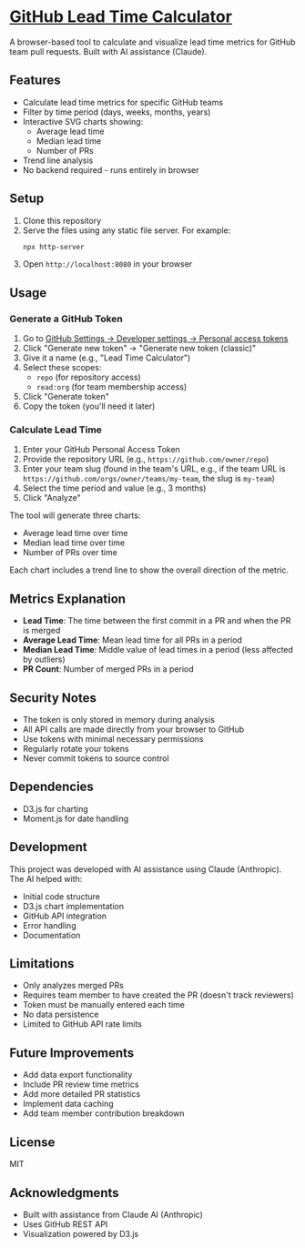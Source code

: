 # [GitHub Lead Time Calculator](https://chernov-anton.github.io/lead-time/)

A browser-based tool to calculate and visualize lead time metrics for GitHub team pull requests. Built with AI assistance (Claude).

## Features

- Calculate lead time metrics for specific GitHub teams
- Filter by time period (days, weeks, months, years)
- Interactive SVG charts showing:
  - Average lead time
  - Median lead time
  - Number of PRs
- Trend line analysis
- No backend required - runs entirely in browser

## Setup

1. Clone this repository
2. Serve the files using any static file server. For example:
   ```bash
   npx http-server
   ```
3. Open `http://localhost:8080` in your browser

## Usage

### Generate a GitHub Token

1. Go to [GitHub Settings → Developer settings → Personal access tokens](https://github.com/settings/tokens)
2. Click "Generate new token" → "Generate new token (classic)"
3. Give it a name (e.g., "Lead Time Calculator")
4. Select these scopes:
   - `repo` (for repository access)
   - `read:org` (for team membership access)
5. Click "Generate token"
6. Copy the token (you'll need it later)

### Calculate Lead Time

1. Enter your GitHub Personal Access Token
2. Provide the repository URL (e.g., `https://github.com/owner/repo`)
3. Enter your team slug (found in the team's URL, e.g., if the team URL is `https://github.com/orgs/owner/teams/my-team`, the slug is `my-team`)
4. Select the time period and value (e.g., 3 months)
5. Click "Analyze"

The tool will generate three charts:
- Average lead time over time
- Median lead time over time
- Number of PRs over time

Each chart includes a trend line to show the overall direction of the metric.

## Metrics Explanation

- **Lead Time**: The time between the first commit in a PR and when the PR is merged
- **Average Lead Time**: Mean lead time for all PRs in a period
- **Median Lead Time**: Middle value of lead times in a period (less affected by outliers)
- **PR Count**: Number of merged PRs in a period

## Security Notes

- The token is only stored in memory during analysis
- All API calls are made directly from your browser to GitHub
- Use tokens with minimal necessary permissions
- Regularly rotate your tokens
- Never commit tokens to source control

## Dependencies

- D3.js for charting
- Moment.js for date handling

## Development

This project was developed with AI assistance using Claude (Anthropic). The AI helped with:
- Initial code structure
- D3.js chart implementation
- GitHub API integration
- Error handling
- Documentation

## Limitations

- Only analyzes merged PRs
- Requires team member to have created the PR (doesn't track reviewers)
- Token must be manually entered each time
- No data persistence
- Limited to GitHub API rate limits

## Future Improvements

- Add data export functionality
- Include PR review time metrics
- Add more detailed PR statistics
- Implement data caching
- Add team member contribution breakdown

## License

MIT

## Acknowledgments

- Built with assistance from Claude AI (Anthropic)
- Uses GitHub REST API
- Visualization powered by D3.js 